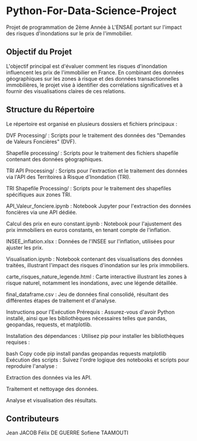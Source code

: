# Python-For-Data-Science-Project
Projet de programmation de 2ème Année à L'ENSAE portant sur l'impact des risques d'inondations sur le prix de l'immobilier.

## Objectif du Projet
L'objectif principal est d'évaluer comment les risques d'inondation influencent les prix de l'immobilier en France. En combinant des données géographiques sur les zones à risque et des données transactionnelles immobilières, le projet vise à identifier des corrélations significatives et à fournir des visualisations claires de ces relations.

## Structure du Répertoire
Le répertoire est organisé en plusieurs dossiers et fichiers principaux :

DVF Processing/ : Scripts pour le traitement des données des "Demandes de Valeurs Foncières" (DVF).

Shapefile processing/ : Scripts pour le traitement des fichiers shapefile contenant des données géographiques.

TRI API Processing/ : Scripts pour l'extraction et le traitement des données via l'API des Territoires à Risque d'Inondation (TRI).

TRI Shapefile Processing/ : Scripts pour le traitement des shapefiles spécifiques aux zones TRI.

API_Valeur_fonciere.ipynb : Notebook Jupyter pour l'extraction des données foncières via une API dédiée.

Calcul des prix en euro constant.ipynb : Notebook pour l'ajustement des prix immobiliers en euros constants, en tenant compte de l'inflation.

INSEE_inflation.xlsx : Données de l'INSEE sur l'inflation, utilisées pour ajuster les prix.

Visualisation.ipynb : Notebook contenant des visualisations des données traitées, illustrant l'impact des risques d'inondation sur les prix immobiliers.

carte_risques_nature_legende.html : Carte interactive illustrant les zones à risque naturel, notamment les inondations, avec une légende détaillée.

final_dataframe.csv : Jeu de données final consolidé, résultant des différentes étapes de traitement et d'analyse.

Instructions pour l'Exécution
Prérequis : Assurez-vous d'avoir Python installé, ainsi que les bibliothèques nécessaires telles que pandas, geopandas, requests, et matplotlib.

Installation des dépendances : Utilisez pip pour installer les bibliothèques requises :

bash
Copy code
pip install pandas geopandas requests matplotlib
Exécution des scripts : Suivez l'ordre logique des notebooks et scripts pour reproduire l'analyse :

Extraction des données via les API.

Traitement et nettoyage des données.

Analyse et visualisation des résultats.

## Contributeurs
Jean JACOB
Félix DE GUERRE
Sofiene TAAMOUTI
